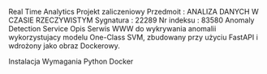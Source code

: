 Real Time Analytics
Projekt zaliczeniowy
Przedmoit : ANALIZA DANYCH W CZASIE RZECZYWISTYM
Sygnatura : 22289
Nr indeksu : 83580
Anomaly Detection Service
Opis
Serwis WWW do wykrywania anomalii wykorzystujacy modelu One-Class SVM, zbudowany przy użyciu FastAPI i wdrożony jako obraz Dockerowy.

Instalacja
Wymagania
Python
Docker
